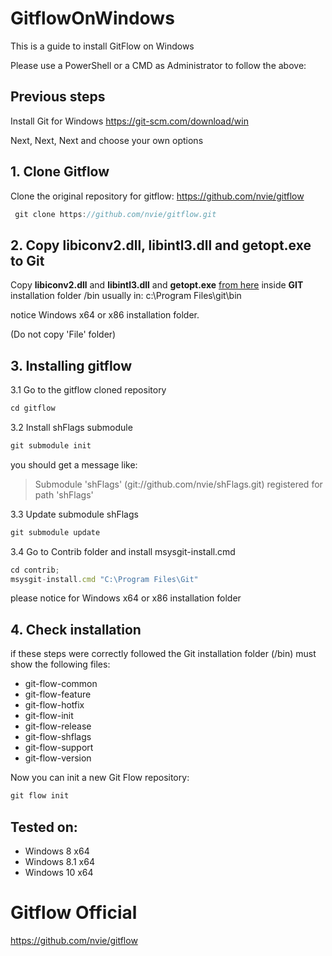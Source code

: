 # GitflowOnWindows
This is a guide to install GitFlow on Windows

Please use a PowerShell or a CMD as Administrator to follow the above:

## Previous steps ##
Install Git for Windows https://git-scm.com/download/win

Next, Next, Next and choose your own options


## 1. Clone Gitflow
Clone the original repository for gitflow:
https://github.com/nvie/gitflow

```javascript
 git clone https://github.com/nvie/gitflow.git
```

## 2. Copy libiconv2.dll, libintl3.dll and getopt.exe to Git 
Copy **libiconv2.dll** and **libintl3.dll** and **getopt.exe** [from here](https://github.com/daniel553/GitflowOnWindows/tree/master/Files) inside **GIT** installation folder /bin
usually in: c:\Program Files\git\bin 

notice Windows x64 or x86 installation folder.

(Do not copy 'File' folder)

## 3. Installing gitflow

3.1 Go to the gitflow cloned repository

```javascript 
cd gitflow
```
3.2 Install shFlags submodule

```javascript 
git submodule init
```
you should get a message like:
> Submodule 'shFlags' (git://github.com/nvie/shFlags.git) registered for path 'shFlags'

3.3 Update submodule shFlags

```javascript 
git submodule update
```

3.4 Go to Contrib folder and install msysgit-install.cmd
```javascript 
cd contrib;
msysgit-install.cmd "C:\Program Files\Git"
```
please notice for Windows x64 or x86 installation folder

## 4. Check installation

if these steps were correctly followed the Git installation folder (/bin) must show the following files:
* git-flow-common
* git-flow-feature
* git-flow-hotfix
* git-flow-init
* git-flow-release
* git-flow-shflags
* git-flow-support
* git-flow-version

Now you can init a new Git Flow repository:
```javascript 
git flow init
```

## Tested on:
- Windows 8 x64
- Windows 8.1 x64
- Windows 10 x64

# Gitflow Official

https://github.com/nvie/gitflow
